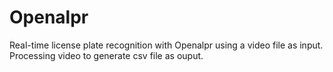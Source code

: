# Openalpr
Real-time license plate recognition with Openalpr using a video file as input. Processing video to generate csv file as ouput. 
